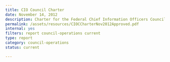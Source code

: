 ```yaml
---
title: CIO Council Charter
date: November 14, 2012
description: Charter for the Federal Chief Information Officers Council, including purpose, leadership and membership, structure and procedures.
permalink: /assets/resources/CIOCCharterNov2012Approved.pdf
internal: yes
filters: report council-operations current
type: report
category: council-operations
status: current

---
```

